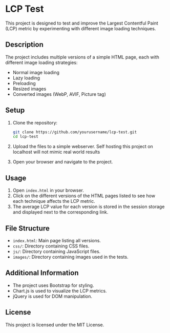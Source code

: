 # LCP Test

This project is designed to test and improve the Largest Contentful Paint (LCP) metric by experimenting with different image loading techniques.

## Description

The project includes multiple versions of a simple HTML page, each with different image loading strategies:
- Normal image loading
- Lazy loading
- Preloading
- Resized images
- Converted images (WebP, AVIF, Picture tag)

## Setup

1. Clone the repository:
    ```sh
    git clone https://github.com/yourusername/lcp-test.git
    cd lcp-test
    ```

2. Upload the files to a simple webserver. Self hosting this project on localhost will not mimic real world results

3. Open your browser and navigate to the project.

## Usage

1. Open `index.html` in your browser.
2. Click on the different versions of the HTML pages listed to see how each technique affects the LCP metric.
3. The average LCP value for each version is stored in the session storage and displayed next to the corresponding link.

## File Structure

- `index.html`: Main page listing all versions.
- `css/`: Directory containing CSS files.
- `js/`: Directory containing JavaScript files.
- `images/`: Directory containing images used in the tests.

## Additional Information

- The project uses Bootstrap for styling.
- Chart.js is used to visualize the LCP metrics.
- jQuery is used for DOM manipulation.

## License

This project is licensed under the MIT License.